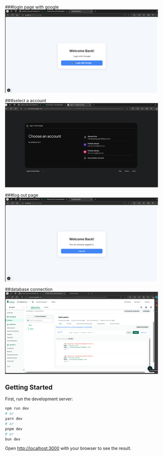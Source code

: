 ###login page with google
![Screenshot Description](images/logIn.png)

###select a account
![Screenshot Description](images/account.png)

###log out page
![Screenshot Description](images/log-out.png)

##database connection 
![Screenshot Description](images/db.png)


## Getting Started





First, run the development server:

```bash
npm run dev
# or
yarn dev
# or
pnpm dev
# or
bun dev
```

Open [http://localhost:3000](http://localhost:3000) with your browser to see the result.




